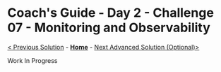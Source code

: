# Coach's Guide - Day 2 - Challenge 07 - Monitoring and Observability

 [< Previous Solution](./Solution_D2_06.md) - **[Home](./README.md)** - [Next Advanced Solution (Optional)>](./Solution_D2_08.md)

 Work In Progress